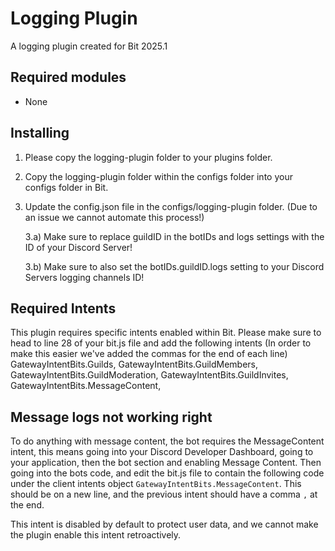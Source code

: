 # Logging Plugin
A logging plugin created for Bit 2025.1

## Required modules
- None

## Installing
1) Please copy the logging-plugin folder to your plugins folder.
2) Copy the logging-plugin folder within the configs folder into your configs folder in Bit.
3) Update the config.json file in the configs/logging-plugin folder. (Due to an issue we cannot automate this process!)
   
    3.a) Make sure to replace guildID in the botIDs and logs settings with the ID of your Discord Server!
   
    3.b) Make sure to also set the botIDs.guildID.logs setting to your Discord Servers logging channels ID!

## Required Intents
This plugin requires specific intents enabled within Bit. Please make sure to head to line 28 of your bit.js file and add the following intents (In order to make this easier we've added the commas for the end of each line)
GatewayIntentBits.Guilds,
GatewayIntentBits.GuildMembers,
GatewayIntentBits.GuildModeration,
GatewayIntentBits.GuildInvites,
GatewayIntentBits.MessageContent,

## Message logs not working right
To do anything with message content, the bot requires the MessageContent intent, this means going into your Discord Developer Dashboard, going to your application, then the bot section and enabling Message Content. Then going into the bots code, and edit the bit.js file to contain the following code under the client intents object `GatewayIntentBits.MessageContent`. This should be on a new line, and the previous intent should have a comma `,` at the end.

This intent is disabled by default to protect user data, and we cannot make the plugin enable this intent retroactively.
